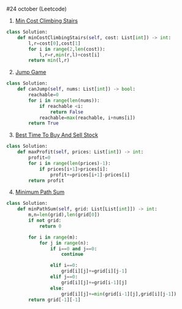#24 october (Leetcode)

1.  [Min Cost Climbing Stairs](https://leetcode.com/problems/min-cost-climbing-stairs/description/)

```python
class Solution:
    def minCostClimbingStairs(self, cost: List[int]) -> int:
        l,r=cost[0],cost[1]
        for i in range(2,len(cost)):
            l,r=r,min(r,l)+cost[i]
        return min(l,r)
```

2. [Jump Game](https://leetcode.com/problems/jump-game/submissions/1)

```python
class Solution:
    def canJump(self, nums: List[int]) -> bool:
        reachable=0
        for i in range(len(nums)):
            if reachable <i:
                return False
            reachable=max(reachable, i+nums[i])
        return True
```

3. [Best Time To Buy And Sell Stock](https://leetcode.com/problems/best-time-to-buy-and-sell-stock-ii/)

```python
class Solution:
    def maxProfit(self, prices: List[int]) -> int:
        profit=0
        for i in range(len(prices)-1):
            if prices[i+1]>prices[i]:
                profit+=prices[i+1]-prices[i]
        return profit
```

4. [Minimum Path Sum](https://leetcode.com/problems/minimum-path-sum/)

```python
class Solution:
    def minPathSum(self, grid: List[List[int]]) -> int:
        m,n=len(grid),len(grid[0])
        if not grid:
            return 0

        for i in range(m):
            for j in range(n):
                if i==0 and j==0:
                    continue

                elif i==0:
                    grid[i][j]+=grid[i][j-1]
                elif j==0:
                    grid[i][j]+=grid[i-1][j]
                else:
                    grid[i][j]+=min(grid[i-1][j],grid[i][j-1])
        return grid[-1][-1]
```
